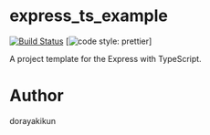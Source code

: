 # express_ts_example

[![Build Status](https://dev.azure.com/dorayakikun/OSS/_apis/build/status/dorayakikun.express_ts_example?branchName=master)](https://dev.azure.com/dorayakikun/OSS/_build/latest?definitionId=7&branchName=master)
[![code style: prettier](https://img.shields.io/badge/code_style-prettier-ff69b4.svg?style=flat-square)]

A project template for the Express with TypeScript.

# Author

dorayakikun
